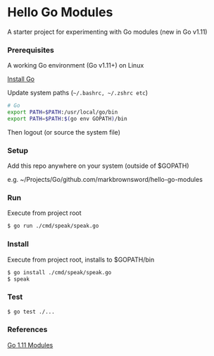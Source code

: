 # Hello Go Modules

A starter project for experimenting with Go modules (new in Go v1.11)

### Prerequisites

A working Go environment (Go v1.11+) on Linux

[Install Go](https://golang.org/doc/install)

Update system paths (`~/.bashrc, ~/.zshrc etc`)
```sh
# Go
export PATH=$PATH:/usr/local/go/bin
export PATH=$PATH:$(go env GOPATH)/bin
```
Then logout (or source the system file)

### Setup

Add this repo anywhere on your system (outside of $GOPATH)

e.g. ~/Projects/Go/github.com/markbrownsword/hello-go-modules

### Run
Execute from project root

```sh
$ go run ./cmd/speak/speak.go
```

### Install
Execute from project root, installs to $GOPATH/bin

```sh
$ go install ./cmd/speak/speak.go
$ speak
```

### Test
```sh
$ go test ./...
```

### References
[Go 1.11 Modules](https://github.com/golang/go/wiki/Modules)
